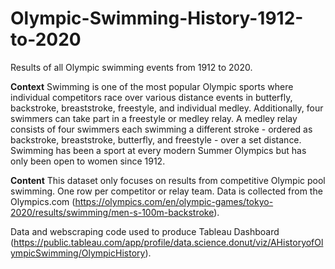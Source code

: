 # Olympic-Swimming-History-1912-to-2020
Results of all Olympic swimming events from 1912 to 2020.

**Context**
Swimming is one of the most popular Olympic sports where individual competitors race over various distance events in butterfly, backstroke, breaststroke, freestyle, and individual medley. Additionally, four swimmers can take part in a freestyle or medley relay. A medley relay consists of four swimmers each swimming a different stroke - ordered as backstroke, breaststroke, butterfly, and freestyle - over a set distance. Swimming has been a sport at every modern Summer Olympics but has only been open to women since 1912.

**Content**
This dataset only focuses on results from competitive Olympic pool swimming. One row per competitor or relay team. Data is collected from the Olympics.com (https://olympics.com/en/olympic-games/tokyo-2020/results/swimming/men-s-100m-backstroke). 

Data and webscraping code used to produce Tableau Dashboard (https://public.tableau.com/app/profile/data.science.donut/viz/AHistoryofOlympicSwimming/OlympicHistory).
